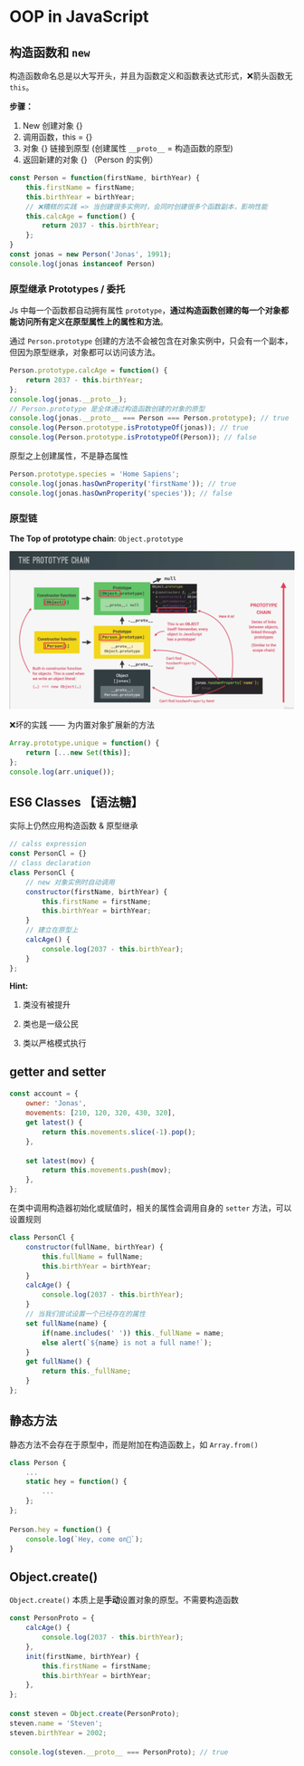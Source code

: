 <!--
 * @Author: _krill
 * @Date: 2022-08-11 14:55:10
 * @LastEditTime: 2022-08-13 16:01:39
 * @Description: 
-->

# OOP in JavaScript

## 构造函数和 `new`

构造函数命名总是以大写开头，并且为函数定义和函数表达式形式，❌箭头函数无 `this`。

**步骤：**

1. New 创建对象 {}
2. 调用函数，this = {}
3. 对象 {} 链接到原型 (创建属性 `__proto__` = 构造函数的原型)
4. 返回新建的对象 {} （Person 的实例）

```js
const Person = function(firstName, birthYear) {
    this.firstName = firstName;
    this.birthYear = birthYear;
    // ❌糟糕的实践 => 当创建很多实例时，会同时创建很多个函数副本，影响性能
    this.calcAge = function() {
        return 2037 - this.birthYear;
    };
}
const jonas = new Person('Jonas', 1991);
console.log(jonas instanceof Person)
```

### 原型继承 Prototypes / 委托

Js 中每一个函数都自动拥有属性 `prototype`，**通过构造函数创建的每一个对象都能访问所有定义在原型属性上的属性和方法**。

通过 `Person.prototype` 创建的方法不会被包含在对象实例中，只会有一个副本，但因为原型继承，对象都可以访问该方法。

```js
Person.prototype.calcAge = function() {
    return 2037 - this.birthYear;
};
console.log(jonas.__proto__);
// Person.prototype 是全体通过构造函数创建的对象的原型
console.log(jonas.__proto__ === Person === Person.prototype); // true
console.log(Person.prototype.isPrototypeOf(jonas)); // true
console.log(Person.prototype.isPrototypeOf(Person)); // false
```

原型之上创建属性，不是静态属性

```js
Person.prototype.species = 'Home Sapiens';
console.log(jonas.hasOwnProperity('firstName')); // true
console.log(jonas.hasOwnProperity('species')); // false
```

### 原型链

**The Top of prototype chain**: `Object.prototype`

![](../photo/Prototype%20chain.png)

❌坏的实践 —— 为内置对象扩展新的方法

```js
Array.prototype.unique = function() {
    return [...new Set(this)];
};
console.log(arr.unique());
```

## ES6 Classes 【语法糖】

实际上仍然应用构造函数 & 原型继承

```js
// calss expression
const PersonCl = {} 
// class declaration
class PersonCl {
    // new 对象实例时自动调用 
    constructor(firstName, birthYear) {
        this.firstName = firstName;
        this.birthYear = birthYear;
    }
    // 建立在原型上
    calcAge() {
        console.log(2037 - this.birthYear);
    }
};
```
**Hint:**

1. 类没有被提升

2. 类也是一级公民

3. 类以严格模式执行


## getter and setter

```js
const account = {
    owner: 'Jonas',
    movements: [210, 120, 320, 430, 320],
    get latest() {
        return this.movements.slice(-1).pop();
    },

    set latest(mov) {
        return this.movements.push(mov);
    },
};
```

在类中调用构造器初始化或赋值时，相关的属性会调用自身的 `setter` 方法，可以设置规则

```js
class PersonCl {
    constructor(fullName, birthYear) {
        this.fullName = fullName;
        this.birthYear = birthYear;
    }
    calcAge() {
        console.log(2037 - this.birthYear);
    }
    // 当我们尝试设置一个已经存在的属性
    set fullName(name) {
        if(name.includes(' ')) this._fullName = name;
        else alert(`${name} is not a full name!`);
    }
    get fullName() {
        return this._fullName;
    }
};
```

## 静态方法

静态方法不会存在于原型中，而是附加在构造函数上，如 `Array.from()`

```js
class Person {
    ...
    static hey = function() {
        ...
    };
};

Person.hey = function() {
    console.log(`Hey, come on🤞`);
}
```

## Object.create()

`Object.create()` 本质上是**手动**设置对象的原型。不需要构造函数

```js
const PersonProto = {
    calcAge() {
        console.log(2037 - this.birthYear);
    },
    init(firstName, birthYear) {
        this.firstName = firstName;
        this.birthYear = birthYear;
    },
};

const steven = Object.create(PersonProto);
steven.name = 'Steven';
steven.birthYear = 2002;

console.log(steven.__proto__ === PersonProto); // true
```